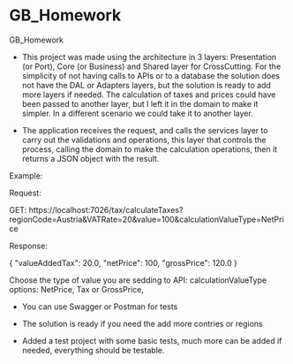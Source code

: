 # GB_Homework
GB_Homework

- This project was made using the architecture in 3 layers: Presentation (or Port), Core (or Business) and Shared layer for CrossCutting. 
   For the simplicity of not having calls to APIs or to a database the solution does not have the DAL or Adapters layers, but the solution is ready to add more layers if needed.
   The calculation of taxes and prices could have been passed to another layer, but I left it in the domain to make it simpler. In a different scenario we could take it to another layer.

- The application receives the request, and calls the services layer to carry out the validations and operations, this layer that controls the process, calling the domain to make the calculation operations, then it returns a JSON object with the result. 

Example:

Request: 

GET: https://localhost:7026/tax/calculateTaxes?regionCode=Austria&VATRate=20&value=100&calculationValueType=NetPrice

Response:

{
    "valueAddedTax": 20.0,
    "netPrice": 100,
    "grossPrice": 120.0
}


Choose the type of value you are sedding to API:
calculationValueType options: NetPrice, Tax or GrossPrice, 

- You can use Swagger or Postman for tests 

- The solution is ready if you need the add more contries or regions

- Added a test project with some basic tests, much more can be added if needed, everything should be testable. 
